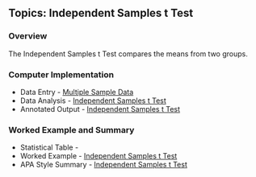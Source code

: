 ## Topics: Independent Samples t Test

### Overview

The Independent Samples t Test compares the means from two groups.

### Computer Implementation

- Data Entry - [Multiple Sample Data](../jamovi/data-entry/multiplesampledata.md)
- Data Analysis - [Independent Samples t Test](../jamovi/data-analysis/independent.md)
- Annotated Output - [Independent Samples t Test](../jamovi/annotated-output/independent.md)

### Worked Example and Summary

- Statistical Table - [](../Calculations/statistical-tables/t.md)
- Worked Example - [Independent Samples t Test](../Calculations/worked-examples/independent.md)
- APA Style Summary - [Independent Samples t Test](../Summaries/summarized-examples/independent.md)
